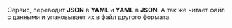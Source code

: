 Сервис, переводит **JSON** в **YAML** и **YAML** в **JSON**. 
А так же читает файл с данными и упаковывает их в файл другого формата.
